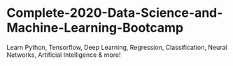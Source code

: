 # Complete-2020-Data-Science-and-Machine-Learning-Bootcamp
Learn Python, Tensorflow, Deep Learning, Regression, Classification, Neural Networks, Artificial Intelligence &amp; more!
